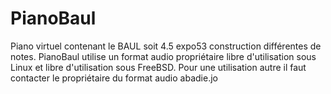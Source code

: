 PianoBaul
=========

Piano virtuel contenant le BAUL soit 4.5 expo53 construction différentes de notes. PianoBaul utilise un format audio propriétaire libre d'utilisation sous Linux et libre d'utilisation sous FreeBSD. Pour une utilisation autre il faut contacter le propriétaire du format audio abadie.jo
